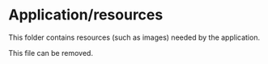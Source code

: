 # Application/resources

This folder contains resources (such as images) needed by the application. 

This file can be removed.
